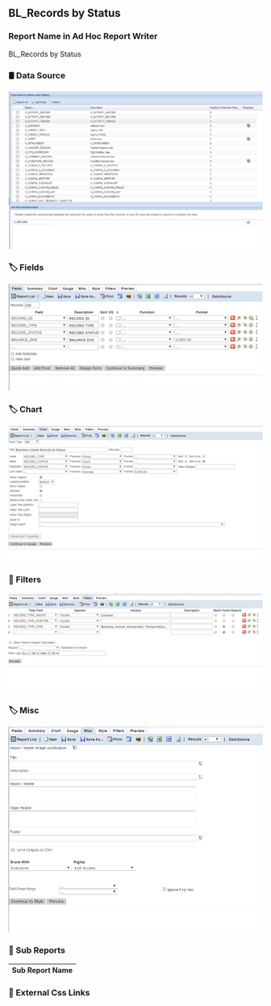 ## BL_Records by Status


### Report Name in Ad Hoc Report Writer

BL_Records by Status


### :oil_drum: Data Source
![](DataSource.png)

### :label: Fields
![](Fields.png)

### :label: Chart
![](Chart.png)

### :badminton: Filters
![](Filters.png)

### :label: Misc
![](misc.png)


### :bookmark_tabs: Sub Reports

|  Sub Report Name                                                                                       |
|--------------------------------------------------------------------------------------------------------|


### :link: External Css Links 
 

